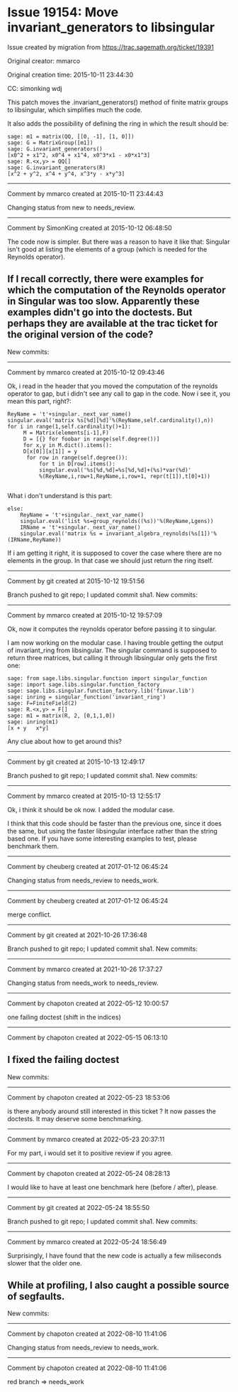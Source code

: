 # Issue 19154: Move invariant_generators to libsingular

Issue created by migration from https://trac.sagemath.org/ticket/19391

Original creator: mmarco

Original creation time: 2015-10-11 23:44:30

CC:  simonking wdj

This patch moves the .invariant_generators() method of finite matrix groups to libsingular, which simplifies much the code.

It also adds the possibility of defining the ring in which the result should be:


```
sage: m1 = matrix(QQ, [[0, -1], [1, 0]])
sage: G = MatrixGroup([m1])
sage: G.invariant_generators()
[x0^2 + x1^2, x0^4 + x1^4, x0^3*x1 - x0*x1^3]
sage: R.<x,y> = QQ[]
sage: G.invariant_generators(R)
[x^2 + y^2, x^4 + y^4, x^3*y - x*y^3]
```



---

Comment by mmarco created at 2015-10-11 23:44:43

Changing status from new to needs_review.


---

Comment by SimonKing created at 2015-10-12 06:48:50

The code now is simpler. But there was a reason to have it like that: Singular isn't good at listing the elements of a group (which is needed for the Reynolds operator).

If I recall correctly, there were examples for which the computation of the Reynolds operator in Singular was too slow. Apparently these examples didn't go into the doctests. But perhaps they are available at the trac ticket for the original version of the code?
----
New commits:


---

Comment by mmarco created at 2015-10-12 09:43:46

Ok, i read in the header that you moved the computation of the reynolds operator to gap, but i didn't see any call to gap in the code. Now i see it, you mean this part, right?:


```
ReyName = 't'+singular._next_var_name()
singular.eval('matrix %s[%d][%d]'%(ReyName,self.cardinality(),n))
for i in range(1,self.cardinality()+1):
     M = Matrix(elements[i-1],F)
     D = [{} for foobar in range(self.degree())]
     for x,y in M.dict().items():
     D[x[0]][x[1]] = y
      for row in range(self.degree()):
          for t in D[row].items():
          singular.eval('%s[%d,%d]=%s[%d,%d]+(%s)*var(%d)'
          %(ReyName,i,row+1,ReyName,i,row+1, repr(t[1]),t[0]+1))


```


What i don't understand is this part:


```
else:
    ReyName = 't'+singular._next_var_name()
    singular.eval('list %s=group_reynolds((%s))'%(ReyName,Lgens))
    IRName = 't'+singular._next_var_name()
    singular.eval('matrix %s = invariant_algebra_reynolds(%s[1])'%(IRName,ReyName))
```


If i am getting it right, it is supposed to cover the case where there are no elements in the group. In that case we should just return the ring itself.


---

Comment by git created at 2015-10-12 19:51:56

Branch pushed to git repo; I updated commit sha1. New commits:


---

Comment by mmarco created at 2015-10-12 19:57:09

Ok, now it computes the reynolds operator before passing it to singular.

I am now working on the modular case. I having trouble getting the output of invariant_ring from libsingular. The singular command is supposed to return three matrices, but calling it through libsingular only gets the first one:


```
sage: from sage.libs.singular.function import singular_function
sage: import sage.libs.singular.function_factory
sage: sage.libs.singular.function_factory.lib('finvar.lib')
sage: inring = singular_function('invariant_ring')
sage: F=FiniteField(2)
sage: R.<x,y> = F[]
sage: m1 = matrix(R, 2, [0,1,1,0])
sage: inring(m1)
[x + y   x*y]
```


Any clue about how to get around this?


---

Comment by git created at 2015-10-13 12:49:17

Branch pushed to git repo; I updated commit sha1. New commits:


---

Comment by mmarco created at 2015-10-13 12:55:17

Ok, i think it should be ok now. I added the modular case.

I think that this code should be faster than the previous one, since it does the same, but using the faster libsingular interface rather than the string based one. If you have some interesting examples to test, please benchmark them.


---

Comment by cheuberg created at 2017-01-12 06:45:24

Changing status from needs_review to needs_work.


---

Comment by cheuberg created at 2017-01-12 06:45:24

merge conflict.


---

Comment by git created at 2021-10-26 17:36:48

Branch pushed to git repo; I updated commit sha1. New commits:


---

Comment by mmarco created at 2021-10-26 17:37:27

Changing status from needs_work to needs_review.


---

Comment by chapoton created at 2022-05-12 10:00:57

one failing doctest (shift in the indices)


---

Comment by chapoton created at 2022-05-15 06:13:10

I fixed the failing doctest
----
New commits:


---

Comment by chapoton created at 2022-05-23 18:53:06

is there anybody around still interested in this ticket ? It now passes the doctests. It may deserve some benchmarking.


---

Comment by mmarco created at 2022-05-23 20:37:11

For my part, i would set it to positive review if you agree.


---

Comment by chapoton created at 2022-05-24 08:28:13

I would like to have at least one benchmark here (before / after), please.


---

Comment by git created at 2022-05-24 18:55:50

Branch pushed to git repo; I updated commit sha1. New commits:


---

Comment by mmarco created at 2022-05-24 18:56:49

Surprisingly, I have found that the new code is actually a few miliseconds slower that the older one.

While at profiling, I also caught a possible source of segfaults.
----
New commits:


---

Comment by chapoton created at 2022-08-10 11:41:06

Changing status from needs_review to needs_work.


---

Comment by chapoton created at 2022-08-10 11:41:06

red branch => needs_work
